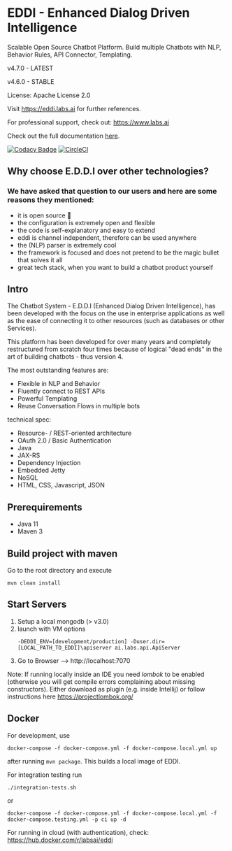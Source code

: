 # EDDI - Enhanced Dialog Driven Intelligence

Scalable Open Source Chatbot Platform. Build multiple Chatbots with NLP, Behavior Rules, API Connector, Templating. 

v4.7.0 - LATEST

v4.6.0 - STABLE

License: Apache License 2.0

Visit https://eddi.labs.ai for further references.

For professional support, check out: https://www.labs.ai

Check out the full documentation [here](http://docs.labs.ai/).

[![Codacy Badge](https://api.codacy.com/project/badge/Grade/17f0bf1c32b346fc9232e7601327d212)](https://app.codacy.com/app/ginccc/EDDI?utm_source=github.com&utm_medium=referral&utm_content=labsai/EDDI&utm_campaign=Badge_Grade_Dashboard)
[![CircleCI](https://circleci.com/gh/labsai/EDDI/tree/master.svg?style=svg)](https://circleci.com/gh/labsai/EDDI/tree/master)

## Why choose E.D.D.I over other technologies? 
### We have asked that question to our users and here are some reasons they mentioned:
* it is open source 💚
* the configuration is extremely open and flexible
* the code is self-explanatory and easy to extend
* eddi is channel independent, therefore can be used anywhere
* the (NLP) parser is extremely cool
* the framework is focused and does not pretend to be the magic bullet that solves it all
* great tech stack, when you want to build a chatbot product yourself

## Intro

The Chatbot System - E.D.D.I (Enhanced Dialog Driven Intelligence), 
has been developed with the focus on the use in enterprise applications as well as 
the ease of connecting it to other resources (such as databases or other Services). 

This platform has been developed for over many years and completely restructured from scratch four times 
because of logical "dead ends" in the art of building chatbots - thus version 4.

The most outstanding features are:
* Flexible in NLP and Behavior
* Fluently connect to REST APIs
* Powerful Templating
* Reuse Conversation Flows in multiple bots

technical spec:
* Resource- / REST-oriented architecture
* OAuth 2.0 / Basic Authentication
* Java
* JAX-RS
* Dependency Injection
* Embedded Jetty
* NoSQL
* HTML, CSS, Javascript, JSON


## Prerequirements

- Java 11
- Maven 3


## Build project with maven
Go to the root directory and execute

    mvn clean install


## Start Servers
1. Setup a local mongodb (> v3.0)
2. launch with VM options 
    ```
    -DEDDI_ENV=[development/production] -Duser.dir=[LOCAL_PATH_TO_EDDI]\apiserver ai.labs.api.ApiServer
    ```
3. Go to Browser --> http://localhost:7070

Note: If running locally inside an IDE you need *lombok* to be enabled (otherwise you will get compile errors complaining about missing constructors). Either download as plugin (e.g. inside Intellij) or follow instructions here https://projectlombok.org/

## Docker

For development, use

```
docker-compose -f docker-compose.yml -f docker-compose.local.yml up
```

after running `mvn package`. This builds a local image of EDDI.

For integration testing run 
```
./integration-tests.sh
```
or
```
docker-compose -f docker-compose.yml -f docker-compose.local.yml -f docker-compose.testing.yml -p ci up -d
```

For running in cloud (with authentication), check: https://hub.docker.com/r/labsai/eddi
